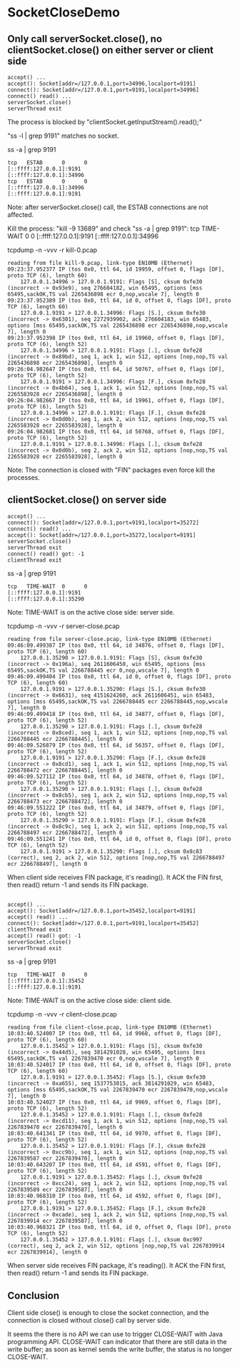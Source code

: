 # SocketCloseDemo

## Only call serverSocket.close(), no clientSocket.close() on either server or client side

```
accept() ...
accept(): Socket[addr=/127.0.0.1,port=34996,localport=9191]
connect(): Socket[addr=/127.0.0.1,port=9191,localport=34996]
connect() read() ...
serverSocket.close()
serverThread exit
```

The process is blocked by "clientSocket.getInputStream().read();"

"ss -l | grep 9191" matches no socket.

ss -a | grep 9191
```
tcp   ESTAB      0      0                                    [::ffff:127.0.0.1]:9191                           [::ffff:127.0.0.1]:34996                         
tcp   ESTAB      0      0                                    [::ffff:127.0.0.1]:34996                          [::ffff:127.0.0.1]:9191
```
Note: after serverSocket.close() call, the ESTAB connections are not affected.

Kill the process: "kill -9 13689" and check "ss -a | grep 9191":
tcp   TIME-WAIT  0      0                                    [::ffff:127.0.0.1]:9191                           [::ffff:127.0.0.1]:34996

tcpdump -n -vvv -r kill-0.pcap
```
reading from file kill-9.pcap, link-type EN10MB (Ethernet)
09:23:37.952377 IP (tos 0x0, ttl 64, id 19959, offset 0, flags [DF], proto TCP (6), length 60)
    127.0.0.1.34996 > 127.0.0.1.9191: Flags [S], cksum 0xfe30 (incorrect -> 0x93e9), seq 276604182, win 65495, options [mss 65495,sackOK,TS val 2265436898 ecr 0,nop,wscale 7], length 0
09:23:37.952389 IP (tos 0x0, ttl 64, id 0, offset 0, flags [DF], proto TCP (6), length 60)
    127.0.0.1.9191 > 127.0.0.1.34996: Flags [S.], cksum 0xfe30 (incorrect -> 0x6301), seq 2272939902, ack 276604183, win 65483, options [mss 65495,sackOK,TS val 2265436898 ecr 2265436898,nop,wscale 7], length 0
09:23:37.952398 IP (tos 0x0, ttl 64, id 19960, offset 0, flags [DF], proto TCP (6), length 52)
    127.0.0.1.34996 > 127.0.0.1.9191: Flags [.], cksum 0xfe28 (incorrect -> 0x89bd), seq 1, ack 1, win 512, options [nop,nop,TS val 2265436898 ecr 2265436898], length 0
09:26:04.982647 IP (tos 0x0, ttl 64, id 50767, offset 0, flags [DF], proto TCP (6), length 52)
    127.0.0.1.9191 > 127.0.0.1.34996: Flags [F.], cksum 0xfe28 (incorrect -> 0x4b64), seq 1, ack 1, win 512, options [nop,nop,TS val 2265583928 ecr 2265436898], length 0
09:26:04.982667 IP (tos 0x0, ttl 64, id 19961, offset 0, flags [DF], proto TCP (6), length 52)
    127.0.0.1.34996 > 127.0.0.1.9191: Flags [F.], cksum 0xfe28 (incorrect -> 0x0d0b), seq 1, ack 2, win 512, options [nop,nop,TS val 2265583928 ecr 2265583928], length 0
09:26:04.982681 IP (tos 0x0, ttl 64, id 50768, offset 0, flags [DF], proto TCP (6), length 52)
    127.0.0.1.9191 > 127.0.0.1.34996: Flags [.], cksum 0xfe28 (incorrect -> 0x0d0b), seq 2, ack 2, win 512, options [nop,nop,TS val 2265583928 ecr 2265583928], length 0
```
Note: The connection is closed with "FIN" packages even force kill the processes.

## clientSocket.close() on server side

```
accept() ...
connect(): Socket[addr=/127.0.0.1,port=9191,localport=35272]
connect() read() ...
accept(): Socket[addr=/127.0.0.1,port=35272,localport=9191]
serverSocket.close()
serverThread exit
connect() read() got: -1
clientThread exit
```

ss -a | grep 9191
```
tcp   TIME-WAIT  0      0                                    [::ffff:127.0.0.1]:9191                           [::ffff:127.0.0.1]:35290
```
Note: TIME-WAIT is on the active close side: server side.

tcpdump -n -vvv -r server-close.pcap
```
reading from file server-close.pcap, link-type EN10MB (Ethernet)
09:46:09.499387 IP (tos 0x0, ttl 64, id 34876, offset 0, flags [DF], proto TCP (6), length 60)
    127.0.0.1.35290 > 127.0.0.1.9191: Flags [S], cksum 0xfe30 (incorrect -> 0x196a), seq 2611606450, win 65495, options [mss 65495,sackOK,TS val 2266788445 ecr 0,nop,wscale 7], length 0
09:46:09.499404 IP (tos 0x0, ttl 64, id 0, offset 0, flags [DF], proto TCP (6), length 60)
    127.0.0.1.9191 > 127.0.0.1.35290: Flags [S.], cksum 0xfe30 (incorrect -> 0x6631), seq 4151624260, ack 2611606451, win 65483, options [mss 65495,sackOK,TS val 2266788445 ecr 2266788445,nop,wscale 7], length 0
09:46:09.499418 IP (tos 0x0, ttl 64, id 34877, offset 0, flags [DF], proto TCP (6), length 52)
    127.0.0.1.35290 > 127.0.0.1.9191: Flags [.], cksum 0xfe28 (incorrect -> 0x8ced), seq 1, ack 1, win 512, options [nop,nop,TS val 2266788445 ecr 2266788445], length 0
09:46:09.526879 IP (tos 0x0, ttl 64, id 56357, offset 0, flags [DF], proto TCP (6), length 52)
    127.0.0.1.9191 > 127.0.0.1.35290: Flags [F.], cksum 0xfe28 (incorrect -> 0x8cd1), seq 1, ack 1, win 512, options [nop,nop,TS val 2266788472 ecr 2266788445], length 0
09:46:09.527112 IP (tos 0x0, ttl 64, id 34878, offset 0, flags [DF], proto TCP (6), length 52)
    127.0.0.1.35290 > 127.0.0.1.9191: Flags [.], cksum 0xfe28 (incorrect -> 0x8cb5), seq 1, ack 2, win 512, options [nop,nop,TS val 2266788473 ecr 2266788472], length 0
09:46:09.551222 IP (tos 0x0, ttl 64, id 34879, offset 0, flags [DF], proto TCP (6), length 52)
    127.0.0.1.35290 > 127.0.0.1.9191: Flags [F.], cksum 0xfe28 (incorrect -> 0x8c9c), seq 1, ack 2, win 512, options [nop,nop,TS val 2266788497 ecr 2266788472], length 0
09:46:09.551241 IP (tos 0x0, ttl 64, id 0, offset 0, flags [DF], proto TCP (6), length 52)
    127.0.0.1.9191 > 127.0.0.1.35290: Flags [.], cksum 0x8c83 (correct), seq 2, ack 2, win 512, options [nop,nop,TS val 2266788497 ecr 2266788497], length 0
```
When client side receives FIN package, it's reading(). It ACK the FIN first, then read() return -1 and sends its FIN package.

##

```
accept() ...
accept(): Socket[addr=/127.0.0.1,port=35452,localport=9191]
accept() read() ...
connect(): Socket[addr=/127.0.0.1,port=9191,localport=35452]
clientThread exit
accept() read() got: -1
serverSocket.close()
serverThread exit
```

ss -a | grep 9191
```
tcp   TIME-WAIT  0      0                                    [::ffff:127.0.0.1]:35452                          [::ffff:127.0.0.1]:9191
```
Note: TIME-WAIT is on the active close side: client side.

tcpdump -n -vvv -r client-close.pcap
```
reading from file client-close.pcap, link-type EN10MB (Ethernet)
10:03:40.524007 IP (tos 0x0, ttl 64, id 9968, offset 0, flags [DF], proto TCP (6), length 60)
    127.0.0.1.35452 > 127.0.0.1.9191: Flags [S], cksum 0xfe30 (incorrect -> 0x44d5), seq 3814291028, win 65495, options [mss 65495,sackOK,TS val 2267839470 ecr 0,nop,wscale 7], length 0
10:03:40.524017 IP (tos 0x0, ttl 64, id 0, offset 0, flags [DF], proto TCP (6), length 60)
    127.0.0.1.9191 > 127.0.0.1.35452: Flags [S.], cksum 0xfe30 (incorrect -> 0xa655), seq 1537753015, ack 3814291029, win 65483, options [mss 65495,sackOK,TS val 2267839470 ecr 2267839470,nop,wscale 7], length 0
10:03:40.524027 IP (tos 0x0, ttl 64, id 9969, offset 0, flags [DF], proto TCP (6), length 52)
    127.0.0.1.35452 > 127.0.0.1.9191: Flags [.], cksum 0xfe28 (incorrect -> 0xcd11), seq 1, ack 1, win 512, options [nop,nop,TS val 2267839470 ecr 2267839470], length 0
10:03:40.641341 IP (tos 0x0, ttl 64, id 9970, offset 0, flags [DF], proto TCP (6), length 52)
    127.0.0.1.35452 > 127.0.0.1.9191: Flags [F.], cksum 0xfe28 (incorrect -> 0xcc9b), seq 1, ack 1, win 512, options [nop,nop,TS val 2267839587 ecr 2267839470], length 0
10:03:40.643207 IP (tos 0x0, ttl 64, id 4591, offset 0, flags [DF], proto TCP (6), length 52)
    127.0.0.1.9191 > 127.0.0.1.35452: Flags [.], cksum 0xfe28 (incorrect -> 0xcc24), seq 1, ack 2, win 512, options [nop,nop,TS val 2267839589 ecr 2267839587], length 0
10:03:40.968310 IP (tos 0x0, ttl 64, id 4592, offset 0, flags [DF], proto TCP (6), length 52)
    127.0.0.1.9191 > 127.0.0.1.35452: Flags [F.], cksum 0xfe28 (incorrect -> 0xcade), seq 1, ack 2, win 512, options [nop,nop,TS val 2267839914 ecr 2267839587], length 0
10:03:40.968321 IP (tos 0x0, ttl 64, id 0, offset 0, flags [DF], proto TCP (6), length 52)
    127.0.0.1.35452 > 127.0.0.1.9191: Flags [.], cksum 0xc997 (correct), seq 2, ack 2, win 512, options [nop,nop,TS val 2267839914 ecr 2267839914], length 0
```

When server side receives FIN package, it's reading(). It ACK the FIN first, then read() return -1 and sends its FIN package.

## Conclusion

Client side close() is enough to close the socket connection, and the connection is closed without close() call by server side.

It seems the there is no API we can use to trigger CLOSE-WAIT with Java programming API.
CLOSE-WAIT can indicator that there are still data in the write buffer; as soon as kernel sends the write buffer, the status is no longer CLOSE-WAIT.
